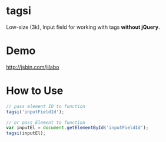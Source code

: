 # tagsi

Low-size (3k), Input field for working with tags <b>without jQuery</b>.

# Demo

http://jsbin.com/jilabo

# How to Use

```javascript
// pass element ID to function
tagsi('inputFieldId');

// or pass Element to function
var inputEl = document.getElementById('inputFieldId');
tagsi(inputEl);
```
